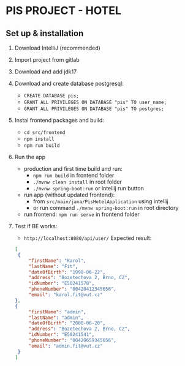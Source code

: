 # PIS PROJECT - HOTEL

## Set up & installation

1. Download IntelliJ (recommended)
2. Import project from gitlab
3. Download and add jdk17
4. Download and create database postgresql:

    - `CREATE DATABASE pis;`
    - `GRANT ALL PRIVILEGES ON DATABASE "pis" TO user_name;`
    - `GRANT ALL PRIVILEGES ON DATABASE "pis" TO postgres;`

5. Instal frontend packages and build:
    - `cd src/frontend`
    - `npm install`
    - `npm run build`

5. Run the app
    - production and first time build and run:
        - `npm run build` in frontend folder
        - `./mvnw clean install` in root folder
        - `./mvnw spring-boot:run` or intellij run button
    - run app (without updated frontend):
        - from `src/main/java/PisHotelApplication` using intellij
        -  or run command `./mvnw spring-boot:run` in root directory
    - run frontend: `npm run serve` in frontend folder
    
6. Test if BE works:
   - `http://localhost:8080/api/user/`
   Expected result:

   ```json
   [
    {
        "firstName": "Karol",
        "lastName": "Fit",
        "dateOfBirth": "1998-06-22",
        "address": "Bozetechova 2, Brno, CZ",
        "idNumber": "E50241578",
        "phoneNumber": "00420412345656",
        "email": "karol.fit@vut.cz"
   }, 
   {
        "firstName": "admin",
        "lastName": "admin",
        "dateOfBirth": "2000-06-20",
        "address": "Bozetechova 2, Brno, CZ",
        "idNumber": "E50241541",
        "phoneNumber": "00420659345656",
        "email": "admin.fit@vut.cz"
    } 
   ]
   ```
